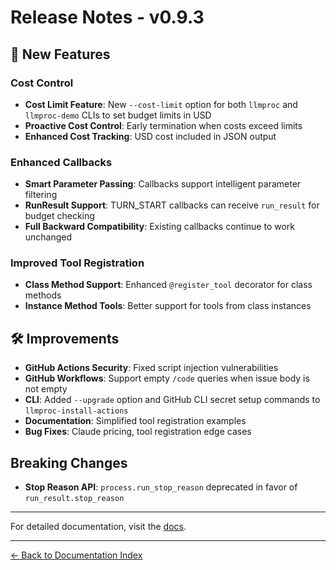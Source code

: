 # Release Notes - v0.9.3

## 🚀 New Features

### Cost Control
- **Cost Limit Feature**: New `--cost-limit` option for both `llmproc` and `llmproc-demo` CLIs to set budget limits in USD
- **Proactive Cost Control**: Early termination when costs exceed limits
- **Enhanced Cost Tracking**: USD cost included in JSON output

### Enhanced Callbacks
- **Smart Parameter Passing**: Callbacks support intelligent parameter filtering
- **RunResult Support**: TURN_START callbacks can receive `run_result` for budget checking
- **Full Backward Compatibility**: Existing callbacks continue to work unchanged

### Improved Tool Registration
- **Class Method Support**: Enhanced `@register_tool` decorator for class methods
- **Instance Method Tools**: Better support for tools from class instances

## 🛠️ Improvements
- **GitHub Actions Security**: Fixed script injection vulnerabilities
- **GitHub Workflows**: Support empty `/code` queries when issue body is not empty
- **CLI**: Added `--upgrade` option and GitHub CLI secret setup commands to `llmproc-install-actions`
- **Documentation**: Simplified tool registration examples
- **Bug Fixes**: Claude pricing, tool registration edge cases

## Breaking Changes
- **Stop Reason API**: `process.run_stop_reason` deprecated in favor of `run_result.stop_reason`

---

For detailed documentation, visit the [docs](https://github.com/cccntu/llmproc/tree/main/docs).

---
[← Back to Documentation Index](../index.md)
